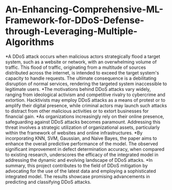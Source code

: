 # An-Enhancing-Comprehensive-ML-Framework-for-DDoS-Defense-through-Leveraging-Multiple-Algorithms

*A DDoS attack occurs when malicious actors strategically flood a target system, such as a website or network, with an overwhelming volume of traffic. This flood of traffic, originating from a multitude of sources distributed across the internet, is intended to exceed the target system's capacity to handle requests. The ultimate consequence is a debilitating disruption of normal services, rendering the targeted system inaccessible to legitimate users.
*The motivations behind DDoS attacks vary widely, ranging from ideological activism and competitive rivalry to cybercrime and extortion. Hacktivists may employ DDoS attacks as a means of protest or to amplify their digital presence, while criminal actors may launch such attacks to distract from other malicious activities or to extort businesses for financial gain.
*As organizations increasingly rely on their online presence, safeguarding against DDoS attacks becomes paramount. Addressing this threat involves a strategic utilization of organizational assets, particularly within the framework of websites and online infrastructures.
*By incorporating KNN, SVM, Gaussian, and Naive Bayes, the paper aims to enhance the overall predictive performance of the model. The observed significant improvement in defect determination accuracy, when compared to existing research, underscores the efficacy of the integrated model in addressing the dynamic and evolving landscape of DDoS attacks.
*In summary, this project contributes to the field of DDoS mitigation by advocating for the use of the latest data and employing a sophisticated integrated model. The results showcase promising advancements in predicting and classifying DDoS attacks.
